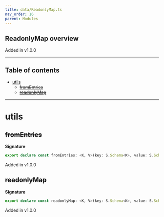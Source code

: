 ```yaml
---
title: data/ReadonlyMap.ts
nav_order: 16
parent: Modules
---
```


## ReadonlyMap overview

Added in v1.0.0

---

<h2 class="text-delta">Table of contents</h2>

- [utils](#utils)
  - [~~fromEntries~~](#fromentries)
  - [~~readonlyMap~~](#readonlymap)

---

# utils

## ~~fromEntries~~

**Signature**

```ts
export declare const fromEntries: <K, V>(key: S.Schema<K>, value: S.Schema<V>) => S.Schema<ReadonlyMap<K, V>>
```

Added in v1.0.0

## ~~readonlyMap~~

**Signature**

```ts
export declare const readonlyMap: <K, V>(key: S.Schema<K>, value: S.Schema<V>) => S.Schema<ReadonlyMap<K, V>>
```

Added in v1.0.0
